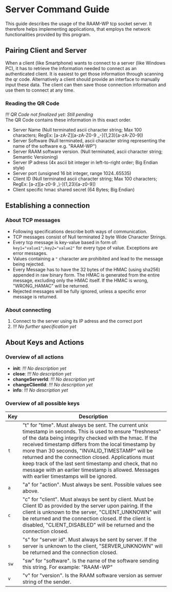 # Server Command Guide
This guide describes the usage of the RAAM-WP tcp socket server.
It therefore helps implementing applications, that employs the network
functionalities provided by this program.


## Pairing Client and Server
When a client (like Smartphone) wants to connect to a server (like Windows PC),
it has to retrieve the information needed to connect as an authenticated client.
It is easiest to get those information through scanning the qr code. Alternatively
a client should provide an interface to manually input these data.
The client can then save those connection information and use them to connect at any time.

### Reading the QR Code
*!!! QR Code not finalized yet: Still pending*  
The QR Code contains these information in this exact order.  
* Server Name (Null terminated ascii character string; Max 100 characters; RegEx: [a-zA-Z][a-zA-Z0-9 _\-]{1,23}[a-zA-Z0-9])
* Server Software (Null terminated, ascii character string representing the name of the software e.g. "RAAM-WP")
* Server RAAM software version. (Null terminated, ascii character string; Semantic Versioning)
* Server IP adress (4x ascii bit integer in left-to-right order; Big Endian style)
* Server port (unsigned 16 bit integer, range 1024..65535)
* Client ID (Null terminated ascii character string; Max 100 characters; RegEx: [a-z][a-z0-9 _\\-]{1,23}[a-z0-9])
* Client specific hmac shared secret (64 Bytes; Big Endian)


## Establishing a connection
### About TCP messages
* Following specifications describe both ways of communication.
* TCP messages consist of Null terminated 2 byte Wide Character Strings.
* Every tcp message is key-value based in form of: `key1="value1";key2="value2"` for every type of value. Exceptions are error messages.
* Values containing a `"` character are prohibited and lead to the message being rejected.
* Every Message has to have the 32 bytes of the HMAC (using sha256) appended in raw binary form. The HMAC is generated from the entire message, excluding only the HMAC itself. If the HMAC is wrong, "WRONG_HAMAC" will be returned.
* Rejected messages will be fully ignored, unless a specific error message is returned.

### About connecting
1. Connect to the server using its IP adress and the correct port
2. *!!! No further specification yet*


## About Keys and Actions
### Overview of all actions
* **init**: *!!! No description yet*
* **close**: *!!! No description yet*
* **changeServerId**: *!!! No description yet*
* **changeClientId**: *!!! No description yet*
* **info**: *!!! No description yet*

### Overview of all possible keys
Key | Description
--- | -----------
`t` | "t" for "time". Must always be sent. The current unix timestamp in seconds. This is used to ensure "freshness" of the data being integrity checked with the hmac. If the received timestamp differs from the local timestamp by more than 30 seconds, "INVALID_TIMESTAMP" will be returned and the connection closed. Applications must keep track of the last sent timestamp and check, that no message with an earlier timestamp is allowed. Messages with earlier timestamps will be ignored.
`a` | "a" for "action". Must always be sent. Possible values see above.
`c` | "c" for "client". Must always be sent by client. Must be Client ID as provided by the server upon pairing. If the client is unknown to the server, "CLIENT_UNKNOWN" will be returned and the connection closed. If the client is disabled, "CLIENT_DISABLED" will be returned and the connection closed.
`s` | "s" for "server id". Must always be sent by server. If the server is unknown to the client, "SERVER_UNKNOWN" will be returned and the connection closed.
`sw` | "sw" for "software". Is the name of the software sending this string. For example: "RAAM-WP"
`v` | "v" for "version". Is the RAAM software version as semver string of the sender.
